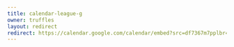 ```yaml
---
title: calendar-league-g
owner: truffles
layout: redirect
redirect: https://calendar.google.com/calendar/embed?src=df7367m7pplbr414hgf55j1cok%40group.calendar.google.com
---
```

